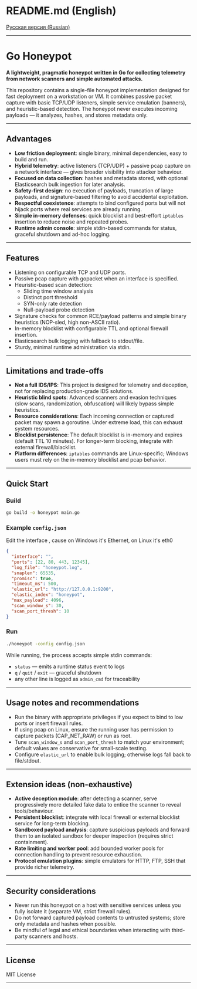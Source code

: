# README.md (English)  

[Русская версия (Russian)](./README_ru.md)

---

# Go Honeypot

**A lightweight, pragmatic honeypot written in Go for collecting telemetry from network scanners and simple automated attacks.**

This repository contains a single-file honeypot implementation designed for fast deployment on a workstation or VM. It combines passive packet capture with basic TCP/UDP listeners, simple service emulation (banners), and heuristic-based detection. The honeypot never executes incoming payloads — it analyzes, hashes, and stores metadata only.

---

## Advantages

- **Low friction deployment**: single binary, minimal dependencies, easy to build and run.
- **Hybrid telemetry**: active listeners (TCP/UDP) + passive pcap capture on a network interface — gives broader visibility into attacker behaviour.
- **Focused on data collection**: hashes and metadata stored, with optional Elasticsearch bulk ingestion for later analysis.
- **Safety-first design**: no execution of payloads, truncation of large payloads, and signature-based filtering to avoid accidental exploitation.
- **Respectful coexistence**: attempts to bind configured ports but will not hijack ports where real services are already running.
- **Simple in-memory defenses**: quick blocklist and best-effort `iptables` insertion to reduce noise and repeated probes.
- **Runtime admin console**: simple stdin-based commands for status, graceful shutdown and ad-hoc logging.

---

## Features

- Listening on configurable TCP and UDP ports.
- Passive pcap capture with gopacket when an interface is specified.
- Heuristic-based scan detection:
  - Sliding time window analysis
  - Distinct port threshold
  - SYN-only rate detection
  - Null-payload probe detection
- Signature checks for common RCE/payload patterns and simple binary heuristics (NOP-sled, high non-ASCII ratio).
- In-memory blocklist with configurable TTL and optional firewall insertion.
- Elasticsearch bulk logging with fallback to stdout/file.
- Sturdy, minimal runtime administration via stdin.

---

## Limitations and trade-offs

- **Not a full IDS/IPS**: This project is designed for telemetry and deception, not for replacing production-grade IDS solutions.
- **Heuristic blind spots**: Advanced scanners and evasion techniques (slow scans, randomization, obfuscation) will likely bypass simple heuristics.
- **Resource considerations**: Each incoming connection or captured packet may spawn a goroutine. Under extreme load, this can exhaust system resources.
- **Blocklist persistence**: The default blocklist is in-memory and expires (default TTL 10 minutes). For longer-term blocking, integrate with external firewall/blacklist.
- **Platform differences**: `iptables` commands are Linux-specific; Windows users must rely on the in-memory blocklist and pcap behavior.

---

## Quick Start

### Build

```bash
go build -o honeypot main.go
```

### Example `config.json`
Edit the interface , cause on Windows it's Ethernet, on Linux it's eth0
```json
{
  "interface": "",
  "ports": [22, 80, 443, 12345],
  "log_file": "honeypot.log",
  "snaplen": 65535,
  "promisc": true,
  "timeout_ms": 500,
  "elastic_url": "http://127.0.0.1:9200",
  "elastic_index": "honeypot",
  "max_payload": 4096,
  "scan_window_s": 30,
  "scan_port_thresh": 10
}
```

### Run

```bash
./honeypot -config config.json
```

While running, the process accepts simple stdin commands:
- `status` — emits a runtime status event to logs
- `q` / `quit` / `exit` — graceful shutdown
- any other line is logged as `admin_cmd` for traceability

---

## Usage notes and recommendations

- Run the binary with appropriate privileges if you expect to bind to low ports or insert firewall rules.
- If using pcap on Linux, ensure the running user has permission to capture packets (CAP_NET_RAW) or run as root.
- Tune `scan_window_s` and `scan_port_thresh` to match your environment; default values are conservative for small-scale testing.
- Configure `elastic_url` to enable bulk logging; otherwise logs fall back to file/stdout.

---

## Extension ideas (non-exhaustive)

- **Active deception module**: after detecting a scanner, serve progressively more detailed fake data to entice the scanner to reveal tools/behaviour.
- **Persistent blocklist**: integrate with local firewall or external blocklist service for long-term blocking.
- **Sandboxed payload analysis**: capture suspicious payloads and forward them to an isolated sandbox for deeper inspection (requires strict containment).
- **Rate limiting and worker pool**: add bounded worker pools for connection handling to prevent resource exhaustion.
- **Protocol emulation plugins**: simple emulators for HTTP, FTP, SSH that provide richer telemetry.

---

## Security considerations

- Never run this honeypot on a host with sensitive services unless you fully isolate it (separate VM, strict firewall rules).
- Do not forward captured payload contents to untrusted systems; store only metadata and hashes when possible.
- Be mindful of legal and ethical boundaries when interacting with third-party scanners and hosts.

---

## License

MIT License 

---

